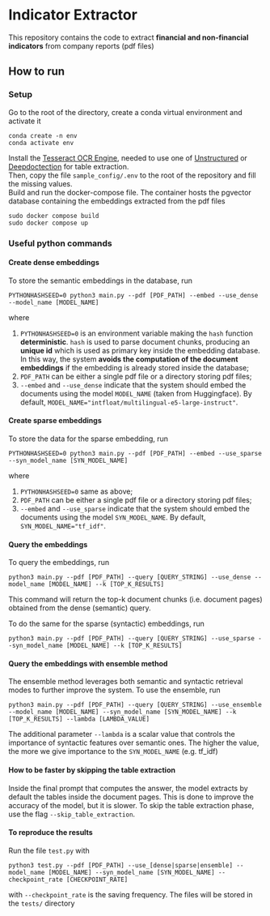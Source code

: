 # Indicator Extractor



This repository contains the code to extract **financial and non-financial indicators** from company reports (pdf files)  



## How to run



### Setup



Go to the root of the directory, create a conda virtual environment and activate it

```
conda create -n env
conda activate env
```

Install the [Tesseract OCR Engine](https://github.com/tesseract-ocr/tesseract), needed to use one of [Unstructured](https://github.com/Unstructured-IO/unstructured) or [Deepdoctection](https://github.com/deepdoctection/deepdoctection) for table extraction.  
Then, copy the file `sample_config/.env` to the root of the repository and fill the missing values.  
Build and run the docker-compose file. The container hosts the pgvector database containing the embeddings extracted from the pdf files

```
sudo docker compose build
sudo docker compose up
```



### Useful python commands

#### Create dense embeddings

To store the semantic embeddings in the database, run

```
PYTHONHASHSEED=0 python3 main.py --pdf [PDF_PATH] --embed --use_dense --model_name [MODEL_NAME]
```

where

1. `PYTHONHASHSEED=0` is an environment variable making the `hash` function **deterministic**. `hash` is used to parse document chunks, producing an **unique id** which is used as primary key inside the embedding database. In this way, the system **avoids the computation of the document embeddings** if the embedding is already stored inside the database;
2. `PDF_PATH` can be either a single pdf file or a directory storing pdf files;
3. `--embed` and `--use_dense` indicate that the system should embed the documents using the model `MODEL_NAME` (taken from Huggingface). By default, `MODEL_NAME="intfloat/multilingual-e5-large-instruct"`.

#### Create sparse embeddings

To store the data for the sparse embedding, run

```
PYTHONHASHSEED=0 python3 main.py --pdf [PDF_PATH] --embed --use_sparse --syn_model_name [SYN_MODEL_NAME]
```

where

1. `PYTHONHASHSEED=0` same as above;
2. `PDF_PATH` can be either a single pdf file or a directory storing pdf files;
3. `--embed` and `--use_sparse` indicate that the system should embed the documents using the model `SYN_MODEL_NAME`. By default, `SYN_MODEL_NAME="tf_idf"`.

#### Query the embeddings

To query the embeddings, run

```
python3 main.py --pdf [PDF_PATH] --query [QUERY_STRING] --use_dense --model_name [MODEL_NAME] --k [TOP_K_RESULTS]
```

This command will return the top-k document chunks (i.e. document pages) obtained from the dense (semantic) query.

To do the same for the sparse (syntactic) embeddings, run

```
python3 main.py --pdf [PDF_PATH] --query [QUERY_STRING] --use_sparse --syn_model_name [MODEL_NAME] --k [TOP_K_RESULTS]
```

#### Query the embeddings with ensemble method

The ensemble method leverages both semantic and syntactic retrieval modes to further improve the system. To use the ensemble, run

```
python3 main.py --pdf [PDF_PATH] --query [QUERY_STRING] --use_ensemble --model_name [MODEL_NAME] --syn_model_name [SYN_MODEL_NAME] --k [TOP_K_RESULTS] --lambda [LAMBDA_VALUE]
```

The additional parameter `--lambda` is a scalar value that controls the importance of syntactic features over semantic ones. The higher the value, the more we give importance to the `SYN_MODEL_NAME` (e.g. tf_idf)


#### How to be faster by skipping the table extraction

Inside the final prompt that computes the answer, the model extracts by default the tables inside the document pages. This is done to improve the accuracy of the model, but it is slower.
To skip the table extraction phase, use the flag `--skip_table_extraction`.

#### To reproduce the results

Run the file `test.py` with

```
python3 test.py --pdf [PDF_PATH] --use_[dense|sparse|ensemble] --model_name [MODEL_NAME] --syn_model_name [SYN_MODEL_NAME] --checkpoint_rate [CHECKPOINT_RATE]
```

with `--checkpoint_rate` is the saving frequency. The files will be stored in the `tests/` directory
